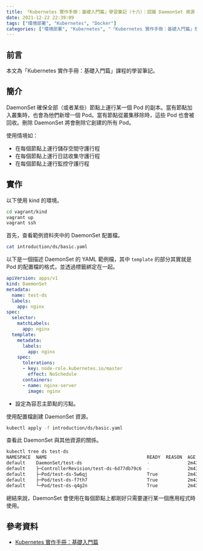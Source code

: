 ```yaml
---
title: 「Kubernetes 實作手冊：基礎入門篇」學習筆記（十六）：認識 DaemonSet 資源
date: 2021-12-22 22:39:09
tags: ["環境部署", "Kubernetes", "Docker"]
categories: ["環境部署", "Kubernetes", "「Kubernetes 實作手冊：基礎入門篇」學習筆記"]
---
```


## 前言

本文為「Kubernetes 實作手冊：基礎入門篇」課程的學習筆記。

## 簡介

DaemonSet 確保全部（或者某些）節點上運行某一個 Pod 的副本。當有節點加入叢集時，也會為他們新增一個 Pod。當有節點從叢集移除時，這些 Pod 也會被回收。刪除 DaemonSet 將會刪除它創建的所有 Pod。

使用情境如：

- 在每個節點上運行儲存空間守護行程
- 在每個節點上運行日誌收集守護行程
- 在每個節點上運行監控守護行程

## 實作

以下使用 kind 的環境。

```bash
cd vagrant/kind
vagrant up
vagrant ssh
```

首先，查看範例資料夾中的 DaemonSet 配置檔。

```bash
cat introduction/ds/basic.yaml
```

以下是一個描述 DaemonSet 的 YAML 範例檔，其中 `template` 的部分其實就是 Pod 的配置檔的格式，並透過標籤綁定在一起。

```yaml
apiVersion: apps/v1
kind: DaemonSet
metadata:
  name: test-ds
  labels:
    app: nginx
spec:
  selector:
    matchLabels:
      app: nginx
  template:
    metadata:
      labels:
        app: nginx
    spec:
      tolerations:
      - key: node-role.kubernetes.io/master
        effect: NoSchedule
      containers:
      - name: nginx-server
        image: nginx
```

- 設定為容忍主節點的污點。

使用配置檔創建 DaemonSet 資源。

```bash
kubectl apply -f introduction/ds/basic.yaml
```

查看此 DaemonSet 與其他資源的關係。

```bash
kubectl tree ds test-ds
NAMESPACE  NAME                                     READY  REASON  AGE
default    DaemonSet/test-ds                        -              2m43s
default    ├─ControllerRevision/test-ds-6d77db79c6  -              2m43s
default    ├─Pod/test-ds-5w6qj                      True           2m43s
default    ├─Pod/test-ds-f7th7                      True           2m43s
default    └─Pod/test-ds-q4g2n                      True           2m43s
```

總結來說，DaemonSet 會使用在每個節點上都剛好只需要運行某一個應用程式時使用。

## 參考資料

- [Kubernetes 實作手冊：基礎入門篇](https://hiskio.com/courses/349/about)
